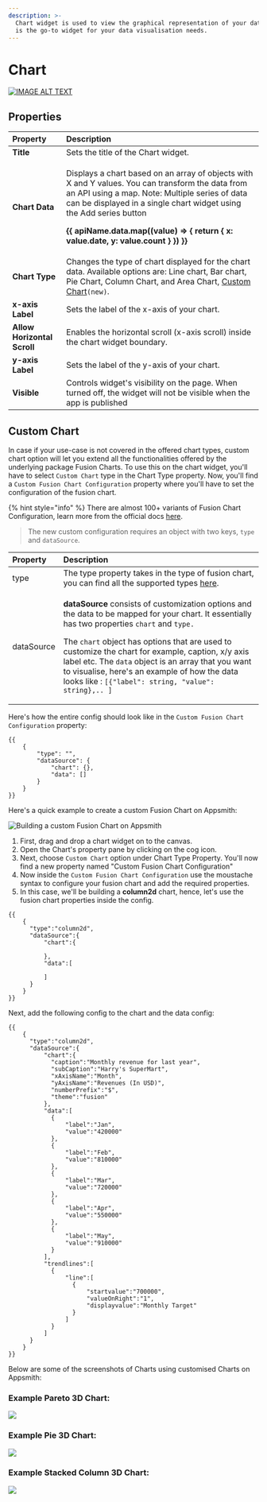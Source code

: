 ```yaml
---
description: >-
  Chart widget is used to view the graphical representation of your data. Chart
  is the go-to widget for your data visualisation needs.
---
```


# Chart

[![IMAGE ALT TEXT](http://img.youtube.com/vi/xRUJN\_0lzRU/0.jpg)](http://www.youtube.com/watch?v=xRUJN\_0lzRU "Video Title")


## Properties

<table>
  <thead>
    <tr>
      <th style="text-align:left">Property</th>
      <th style="text-align:left">Description</th>
    </tr>
  </thead>
  <tbody>
    <tr>
      <td style="text-align:left"><b>Title</b>
      </td>
      <td style="text-align:left">Sets the title of the Chart widget.</td>
    </tr>
    <tr>
      <td style="text-align:left"><b>Chart Data</b>
      </td>
      <td style="text-align:left">
        <p>Displays a chart based on an array of objects with X and Y values. You
          can transform the data from an API using a map. Note: Multiple series of
          data can be displayed in a single chart widget using the Add series button</p>
        <p><b>{{ apiName.data.map((value) =&gt; { return { x: value.date, y: value.count } }) }}</b>
        </p>
      </td>
    </tr>
    <tr>
      <td style="text-align:left"><b>Chart Type</b>
      </td>
      <td style="text-align:left">Changes the type of chart displayed for the chart data. Available options
        are: Line chart, Bar chart, Pie Chart, Column Chart, and Area Chart,
        <a
        href="chart.md#custom-chart">Custom Chart</a><code>(new)</code>.</td>
    </tr>
    <tr>
      <td style="text-align:left"><b>x-axis Label</b>
      </td>
      <td style="text-align:left">Sets the label of the x-axis of your chart.</td>
    </tr>
    <tr>
      <td style="text-align:left"><b>Allow Horizontal Scroll</b>
      </td>
      <td style="text-align:left">Enables the horizontal scroll (x-axis scroll) inside the chart widget
        boundary.</td>
    </tr>
    <tr>
      <td style="text-align:left"><b>y-axis Label</b>
      </td>
      <td style="text-align:left">Sets the label of the y-axis of your chart.</td>
    </tr>
    <tr>
      <td style="text-align:left"><b>Visible</b>
      </td>
      <td style="text-align:left">Controls widget&apos;s visibility on the page. When turned off, the widget
        will not be visible when the app is published</td>
    </tr>
  </tbody>
</table>

## Custom Chart

In case if your use-case is not covered in the offered chart types, custom chart option will let you extend all the functionalities offered by the underlying package Fusion Charts. To use this on the chart widget, you'll have to select `Custom Chart` type in the Chart Type property. Now, you'll find a `Custom Fusion Chart Configuration` property where you'll have to set the configuration of the fusion chart.

{% hint style="info" %}
There are almost 100+ variants of Fusion Chart Configuration, learn more from the official docs [here](https://www.fusioncharts.com/dev/chart-guide/list-of-charts/).


> The new custom configuration requires an object with two keys, `type` and `dataSource`.

<table>
  <thead>
    <tr>
      <th style="text-align:left">Property</th>
      <th style="text-align:left">Description</th>
    </tr>
  </thead>
  <tbody>
    <tr>
      <td style="text-align:left">type</td>
      <td style="text-align:left">The type property takes in the type of fusion chart, you can find all
        the supported types <a href="https://www.fusioncharts.com/dev/chart-guide/list-of-charts">here</a>.</td>
    </tr>
    <tr>
      <td style="text-align:left">dataSource</td>
      <td style="text-align:left">
        <p><b>dataSource</b> consists of customization options and the data to be
          mapped for your chart. It essentially has two properties <code>chart</code> and <code>type.</code>
        </p>
        <p>The <code>chart</code> object has options that are used to customize the
          chart for example, caption, x/y axis label etc. The <code>data</code> object
          is an array that you want to visualise, here&apos;s an example of how the
          data looks like : <code>[{&quot;label&quot;: string, &quot;value&quot;: string},.. ]</code>
        </p>
      </td>
    </tr>
  </tbody>
</table>

Here's how the entire config should look like in the `Custom Fusion Chart Configuration` property:

```text
{{
    {
        "type": "",
        "dataSource": {
            "chart": {},
            "data": []
        }
    }
}}
```

Here's a quick example to create a custom Fusion Chart on Appsmith:

![Building a custom Fusion Chart on Appsmith](../.gitbook/assets/screen-recording-2021-04-06-at-7.29.03-pm.gif)

1. First, drag and drop a chart widget on to the canvas.
2. Open the Chart's property pane by clicking on the cog icon.
3. Next, choose `Custom Chart` option under Chart Type Property. You'll now find a new property named "Custom Fusion Chart Configuration"
4. Now inside the `Custom Fusion Chart Configuration` use the moustache syntax to configure your fusion chart and add the required properties.
5. In this case, we'll be building a **column2d** chart, hence, let's use the fusion chart properties inside the config.

```text
{{
    {
      "type":"column2d",
      "dataSource":{
          "chart":{

          },
          "data":[

          ]
      }
    }
}}
```

Next, add the following config to the chart and the data config:

```text
{{
    {
      "type":"column2d",
      "dataSource":{
          "chart":{
            "caption":"Monthly revenue for last year",
            "subCaption":"Harry's SuperMart",
            "xAxisName":"Month",
            "yAxisName":"Revenues (In USD)",
            "numberPrefix":"$",
            "theme":"fusion"
          },
          "data":[
            {
                "label":"Jan",
                "value":"420000"
            },
            {
                "label":"Feb",
                "value":"810000"
            },
            {
                "label":"Mar",
                "value":"720000"
            },
            {
                "label":"Apr",
                "value":"550000"
            },
            {
                "label":"May",
                "value":"910000"
            }
          ],
          "trendlines":[
            {
                "line":[
                  {
                      "startvalue":"700000",
                      "valueOnRight":"1",
                      "displayvalue":"Monthly Target"
                  }
                ]
            }
          ]
      }
    }
}}
```

Below are some of the screenshots of Charts using customised Charts on Appsmith:

### Example Pareto 3D Chart:

![](../.gitbook/assets/image%20%2812%29.png)

### Example Pie 3D Chart:

![](../.gitbook/assets/image%20%2813%29.png)

### Example Stacked **Column** 3D Chart:

![](../.gitbook/assets/image%20%2810%29.png)

